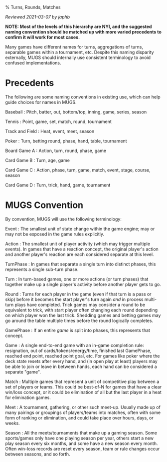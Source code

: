 % Turns, Rounds, Matches

*Reviewed 2021-03-07 by japhb*

**NOTE: Most of the levels of this hierarchy are NYI, and the suggested naming
        convention should be matched up with more varied precedents to confirm
        it will work for most cases.**


Many games have different names for turns, aggregations of turns, separable
games within a tournament, etc.  Despite this naming disparity externally, MUGS
should internally use consistent terminology to avoid confused implementations.


# Precedents

The following are some naming conventions in existing use, which can help guide
choices for names in MUGS.

Baseball
  : Pitch, batter, out, bottom/top, inning, game, series, season

Tennis
  : Point, game, set, match, round, tournament

Track and Field
  : Heat, event, meet, season

Poker
  : Turn, betting round, phase, hand, table, tournament

Board Game A
  : Action, turn, round, phase, game

Card Game B
  : Turn, age, game

Card Game C
  : Action, phase, turn, game, match, event, stage, course, season

Card Game D
  : Turn, trick, hand, game, tournament


# MUGS Convention

By convention, MUGS will use the following terminology:

Event
  : The smallest unit of state change within the game engine; may or may not be
    exposed in the game rules explicitly.

Action
  : The smallest unit of player activity (which may trigger multiple events).
    In games that have a reaction concept, the original player's action and
    another player's reaction are each considered separate at this level.

TurnPhase
  : In games that separate a single turn into distinct phases, this represents
    a single sub-turn phase.

Turn
  : In turn-based games, one or more actions (or turn phases) that together
    make up a single player's activity before another player gets to go.

Round
  : Turns for each player in the game (even if that turn is a pass or skip)
    before it becomes the start player's turn again *and* in process multi-turn
    plays have completed.  Trick games may consider a round to be equivalent to
    trick, with start player often changing each round depending on which
    player won the last trick.  Shedding games and betting games may go around
    the table multiple times before the round logically completes.

GamePhase
  : If an entire *game* is split into phases, this represents that concept.

Game
  : A single end-to-end game with an in-game completion rule: resignation, out
    of cards/tokens/energy/time, finished last GamePhase, reached end point,
    reached point goal, etc.  For games like poker where the deck state resets
    after every hand, and (in open play at least) players may be able to join
    or leave in between hands, each hand can be considered a separate "game".

Match
  : Multiple games that represent a unit of competitive play between a set of
    players or teams.  This could be best-of-N for games that have a clear
    win/loss concept, or it could be elimination of all but the last player in
    a heat for elimination games.

Meet
  : A tournament, gathering, or other such meet-up.  Usually made up of many
    pairings or groupings of players/teams into matches, often with some form
    of ranking or elimination, and could take place over hours, days, or weeks.

Season
  : All the meets/tournaments that make up a gaming season.  Some sports/games
    only have one playing season per year, others start a new play season every
    six months, and some have a new season every month.  Often win-loss records
    are reset every season, team or rule changes occur between seasons, and so
    forth.
